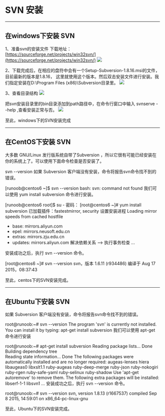 
# SVN 安装

---

## 在windows下安装 SVN
1、准备svn的安装文件
下载地址：[https://sourceforge.net/projects/win32svn/](https://sourceforge.net/projects/win32svn/)
![](https://www.runoob.com/wp-content/uploads/2016/08/svn-windows-install01a.png)

2、下载完成后，在相应的盘符中会有一个Setup-Subversion-1.8.16.msi的文件，目前最新的版本是1.8.16， 这里就使用这个版本。然后双击安装文件进行安装。我们指定安装在D:\Program Files (x86)\Subversion目录里。
![](https://www.runoob.com/wp-content/uploads/2016/08/svn-windows-install02a.gif)

3、查看目录结构
![](https://www.runoob.com/wp-content/uploads/2016/08/windows-install03.png)

把svn安装目录里的bin目录添加到path路径中，在命令行窗口中输入 svnserve --help ,查看安装正常与否。
![](https://www.runoob.com/wp-content/uploads/2016/08/windows-install02.png)

至此，windows下的SVN安装完成

---

## 在CentOS下安装 SVN
大多数 GNU/Linux 发行版系统自带了Subversion ，所以它很有可能已经安装在你的系统上了。可以使用下面命令检查是否安装了。

svn --version
如果 Subversion 客户端没有安装，命令将报告svn命令找不到的错误。

[runoob@centos6 ~]$ svn --version
bash: svn: command not found
我们可以使用 yum install subversion 命令进行安装。

[runoob@centos6 root]$ su -
密码：
[root@centos6 ~]# yum install subversion
已加载插件：fastestmirror, security
设置安装进程
Loading mirror speeds from cached hostfile
 * base: mirrors.aliyun.com
 * epel: mirrors.neusoft.edu.cn
 * extras: mirrors.zju.edu.cn
 * updates: mirrors.aliyun.com
解决依赖关系
--&gt; 执行事务检查
...

安装成功之后，执行 svn --version 命令。

[root@centos6 ~]# svn --version
svn，版本 1.6.11 (r934486)
   编译于 Aug 17 2015，08:37:43

至此，centos下的SVN安装完成。

---

## 在Ubuntu下安装 SVN
如果 Subversion 客户端没有安装，命令将报告svn命令找不到的错误。

root@runoob:~# svn --version
The program 'svn' is currently not installed. You can install it by typing:
apt-get install subversion
我们可以使用 apt-get 命令进行安装

root@runoob:~# apt-get install subversion
Reading package lists... Done
Building dependency tree       
Reading state information... Done
The following packages were automatically installed and are no longer required:
  augeas-lenses hiera libaugeas0 libxslt1.1 ruby-augeas ruby-deep-merge ruby-json ruby-nokogiri ruby-rgen ruby-safe-yaml ruby-selinux ruby-shadow
Use 'apt-get autoremove' to remove them.
The following extra packages will be installed:
  libserf-1-1 libsvn1
...
安装成功之后，执行 svn --version 命令。

root@runoob:~# svn --version
svn, version 1.8.13 (r1667537)
   compiled Sep  8 2015, 14:59:01 on x86_64-pc-linux-gnu

至此，Ubuntu下的SVN安装完成。